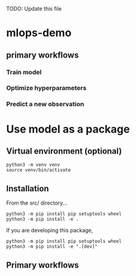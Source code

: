 TODO: Update this file
# mlops-demo

## primary workflows

### Train model


### Optimize hyperparameters


### Predict a new observation


# Use model as a package

## Virtual environment (optional)
```
python3 -m venv venv
source venv/bin/activate
```

## Installation
From the src/ directory...

```
python3 -m pip install pip setuptools wheel
python3 -m pip install -e .
```

If you are developing this package, 
```
python3 -m pip install pip setuptools wheel
python3 -m pip install -e ".[dev]"
```

## Primary workflows

